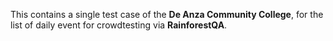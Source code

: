 This contains a single test case of the **De Anza Community College**, for the list of daily event for crowdtesting via **RainforestQA**.
